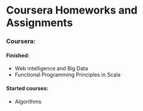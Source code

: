 Coursera Homeworks and Assignments
==================================

### Coursera: ###
#### Finished: ####
- Web intelligence and Big Data
- Functional Programming Principles in Scala

#### Started courses: ####
- Algorithms 

